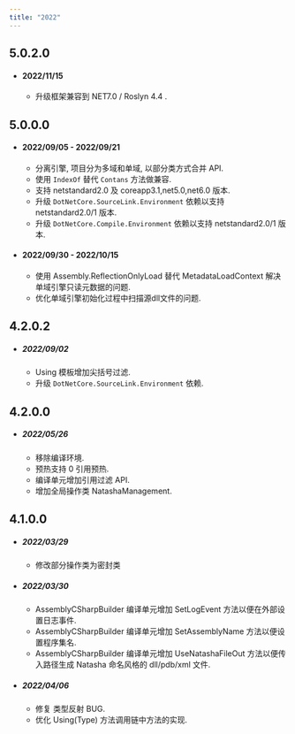```yaml
---
title: "2022"
---  
```


## 5.0.2.0
  - #### 2022/11/15
    - 升级框架兼容到 NET7.0 / Roslyn 4.4 .

## 5.0.0.0

  - #### 2022/09/05 - 2022/09/21
    - 分离引擎, 项目分为多域和单域, 以部分类方式合并 API.
    - 使用 `IndexOf` 替代 `Contans` 方法做兼容.
    - 支持 netstandard2.0 及 coreapp3.1,net5.0,net6.0 版本.
    - 升级 `DotNetCore.SourceLink.Environment` 依赖以支持 netstandard2.0/1 版本.
    - 升级 `DotNetCore.Compile.Environment` 依赖以支持 netstandard2.0/1 版本.  
  
  - #### 2022/09/30 - 2022/10/15
    - 使用 Assembly.ReflectionOnlyLoad 替代 MetadataLoadContext 解决单域引擎只读元数据的问题.
    - 优化单域引擎初始化过程中扫描源dll文件的问题.

  
## 4.2.0.2

 - ##### 2022/09/02
   - Using 模板增加尖括号过滤.
   - 升级 `DotNetCore.SourceLink.Environment` 依赖.



## 4.2.0.0

 - ##### 2022/05/26
   - 移除编译环境.
   - 预热支持 0 引用预热.
   - 编译单元增加引用过滤 API.
   - 增加全局操作类 NatashaManagement.


## 4.1.0.0

 - ##### 2022/03/29

   - 修改部分操作类为密封类
 
 - ##### 2022/03/30

   - AssemblyCSharpBuilder 编译单元增加 SetLogEvent 方法以便在外部设置日志事件.
   - AssemblyCSharpBuilder 编译单元增加 SetAssemblyName 方法以便设置程序集名.
   - AssemblyCSharpBuilder 编译单元增加 UseNatashaFileOut 方法以便传入路径生成 Natasha 命名风格的 dll/pdb/xml 文件.

 - ##### 2022/04/06

   - 修复 类型反射 BUG.
   - 优化 Using(Type) 方法调用链中方法的实现.